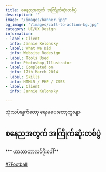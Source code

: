 ```yaml
---
title: စနေညအတွက် အကြိုက်ဆုံးတစ်ပွဲ
description: ''
image: "/images/banner.jpg"
bg_image: "/images/call-to-action-bg.jpg"
category: UI/UX Design
information:
- label: Client
  info: Jannie Kelonsky
- label: What We Did
  info: Website Redesign
- label: Tools Used
  info: Photoshop,Illustrator
- label: Completed on
  info: 17th March 2014
- label: Skills
  info: HTML5 / PHP / CSS3
- label: Client
  info: Jannie Kelonsky

---
```

သုံးသပ်ချက်တော့ ရေးမပေးတော့ဘူးဗျာ

## စနေညအတွက် အကြိုက်ဆုံးတစ်ပွဲ

*** ဟာသာဘာလင်ဂိုးပေါ်**

[#7Football](https://www.facebook.com/hashtag/7football?__eep__=6&__cft__\[0\]=AZXxPlhHyZk9KJWfhgGeBkaXIQcLOhvKHQIxa3ITcg8uxwMmDobxFmvmhD1rx74JNfc5vhb4y7IujlHLfX7VeYPDmIE54k0suRCUngfeE8ZZjAXLJmYF25QAGcjx2wvSa3Wb-8MWpxs6JiHa-kPablFbf2AommGEQ-BYJL7tZVy8N8SdRC1TcmkOGsD05a9tIYA&__tn__=*NK-R)